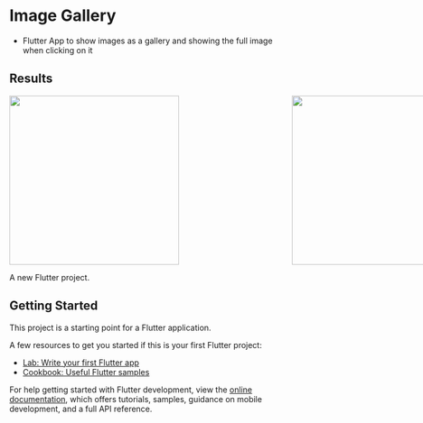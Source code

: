# Image Gallery 
- Flutter App to show images as a gallery and showing the full image when clicking on it 

## Results 
<div style="display: flex;">
<img src="https://github.com/linaMallek/Images_Galerry/assets/92185257/2b1326cf-4f30-4369-9584-a01d0d73ad13" width="300" height="auto" style="margin-right: 200px;">
<img src="https://github.com/linaMallek/Images_Galerry/assets/92185257/6408304c-9671-42f7-9244-a9c6428b9ced" width="300" height="auto">

</div>








A new Flutter project.

## Getting Started

This project is a starting point for a Flutter application.

A few resources to get you started if this is your first Flutter project:

- [Lab: Write your first Flutter app](https://docs.flutter.dev/get-started/codelab)
- [Cookbook: Useful Flutter samples](https://docs.flutter.dev/cookbook)

For help getting started with Flutter development, view the
[online documentation](https://docs.flutter.dev/), which offers tutorials,
samples, guidance on mobile development, and a full API reference.
